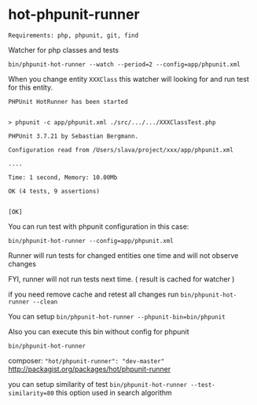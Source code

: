 hot-phpunit-runner
==================

`Requirements: php, phpunit, git, find`

Watcher for php classes and tests

`bin/phpunit-hot-runner --watch --period=2 --config=app/phpunit.xml`

When you change entity `XXXClass` this watcher will looking for and run test for this entity.

```
PHPUnit HotRunner has been started


> phpunit -c app/phpunit.xml ./src/.../.../XXXClassTest.php

PHPUnit 3.7.21 by Sebastian Bergmann.

Configuration read from /Users/slava/project/xxx/app/phpunit.xml

....

Time: 1 second, Memory: 10.00Mb

OK (4 tests, 9 assertions)


[OK]

```

You can run test with phpunit configuration in this case:

`bin/phpunit-hot-runner --config=app/phpunit.xml`

Runner will run tests for changed entities one time and will not observe changes

FYI, runner will not run tests next time. ( result is cached for watcher )

if you need remove cache and retest all changes run `bin/phpunit-hot-runner --clean`

You can setup `bin/phpunit-hot-runner --phpunit-bin=bin/phpunit`

Also you can execute this bin without config for phpunit

`bin/phpunit-hot-runner`

composer: `"hot/phpunit-runner": "dev-master"` http://packagist.org/packages/hot/phpunit-runner

you can setup similarity of test `bin/phpunit-hot-runner --test-similarity=80`
this option used in search algorithm


